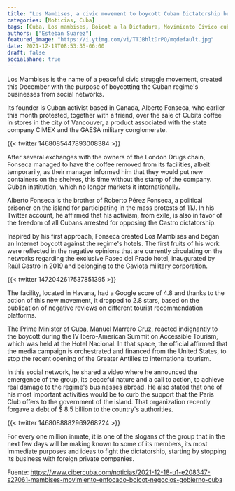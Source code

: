 ```yaml
---
title: "Los Mambises, a civic movement to boycott Cuban Dictatorship businesses"
categories: [Noticias, Cuba]
tags: [Cuba, Los mambises, Boicot a la Dictadura, Movimiento Civico cubano, Alberto Fonseca]
authors: ["Esteban Suarez"]
featured_image: "https://i.ytimg.com/vi/TTJBhltDrPQ/mqdefault.jpg"
date: 2021-12-19T08:53:35-06:00
draft: false
socialshare: true
---
```


Los Mambises is the name of a peaceful civic struggle movement, created this December with the purpose of boycotting the Cuban regime's businesses from social networks.

Its founder is Cuban activist based in Canada, Alberto Fonseca, who earlier this month protested, together with a friend, over the sale of Cubita coffee in stores in the city of Vancouver, a product associated with the state company CIMEX and the GAESA military conglomerate.

{{< twitter 1468085447893008384 >}}

After several exchanges with the owners of the London Drugs chain, Fonseca managed to have the coffee removed from its facilities, albeit temporarily, as their manager informed him that they would put new containers on the shelves, this time without the stamp of the company. Cuban institution, which no longer markets it internationally.

Alberto Fonseca is the brother of Roberto Pérez Fonseca, a political prisoner on the island for participating in the mass protests of 11J. In his Twitter account, he affirmed that his activism, from exile, is also in favor of the freedom of all Cubans arrested for opposing the Castro dictatorship.

Inspired by his first approach, Fonseca created Los Mambises and began an Internet boycott against the regime's hotels. The first fruits of his work were reflected in the negative opinions that are currently circulating on the networks regarding the exclusive Paseo del Prado hotel, inaugurated by Raúl Castro in 2019 and belonging to the Gaviota military corporation.

{{< twitter 1472042617537851395 >}}

The facility, located in Havana, had a Google score of 4.8 and thanks to the action of this new movement, it dropped to 2.8 stars, based on the publication of negative reviews on different tourist recommendation platforms.

The Prime Minister of Cuba, Manuel Marrero Cruz, reacted indignantly to the boycott during the IV Ibero-American Summit on Accessible Tourism, which was held at the Hotel Nacional. In that space, the official affirmed that the media campaign is orchestrated and financed from the United States, to stop the recent opening of the Greater Antilles to international tourism.

In this social network, he shared a video where he announced the emergence of the group, its peaceful nature and a call to action, to achieve real damage to the regime's businesses abroad. He also stated that one of his most important activities would be to curb the support that the Paris Club offers to the government of the island. That organization recently forgave a debt of $ 8.5 billion to the country's authorities.

{{< twitter 1468088882969268224 >}}

For every one million inmate, it is one of the slogans of the group that in the next few days will be making known to some of its members, its most immediate purposes and ideas to fight the dictatorship, starting by stopping its business with foreign private companies.



Fuente: https://www.cibercuba.com/noticias/2021-12-18-u1-e208347-s27061-mambises-movimiento-enfocado-boicot-negocios-gobierno-cuba